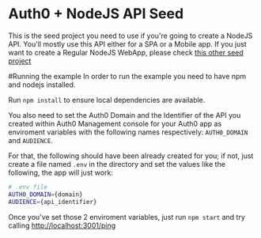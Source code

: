 # Auth0 + NodeJS API Seed
This is the seed project you need to use if you're going to create a NodeJS API. You'll mostly use this API either for a SPA or a Mobile app. If you just want to create a Regular NodeJS WebApp, please check [this other seed project](https://github.com/auth0/node-auth0/tree/master/examples/nodejs-regular-webapp)

#Running the example
In order to run the example you need to have npm and nodejs installed.

Run `npm install` to ensure local dependencies are available.

You also need to set the Auth0 Domain and the Identifier of the API you created within Auth0 Management console for your Auth0 app as enviroment variables with the following names respectively: `AUTH0_DOMAIN` and `AUDIENCE`.

For that, the following should have been already created for you; if not, just create a file named `.env` in the directory and set the values like the following, the app will just work:

````bash
# .env file
AUTH0_DOMAIN={domain}
AUDIENCE={api_identifier}
````

Once you've set those 2 enviroment variables, just run `npm start` and try calling [http://localhost:3001/ping](http://localhost:3001/ping)
